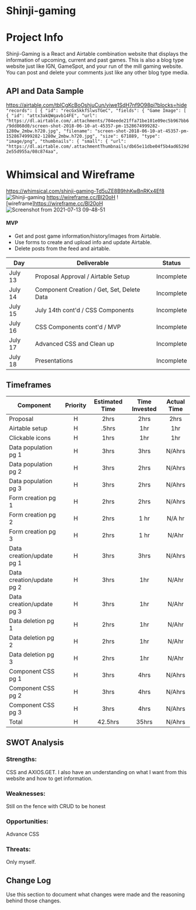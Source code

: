 
# Shinji-gaming

# Project Info

Shinji-Gaming is a React and Airtable combination website that displays the information of upcoming, current and past games. This is also a blog type website just like IGN, GameSpot, and your run of the mill gaming website. You can post and delete your comments just like any other blog type media.

## API and Data Sample
https://airtable.com/tblCgKcBoOshjuCun/viwe1SdH7nf9O98pi?blocks=hide
``"records": [
        {
            "id": "recGxSkkfSlwsTGeC",
            "fields": {
                "Game Image": [
                    {
                        "id": "attx3akQWqavb14FE",
                        "url": "https://dl.airtable.com/.attachments/704eede21ffa71be101e09ec5b967bb6/9dd868d0/screen-shot-2018-06-10-at-45357-pm-1528674999282-1280w_2mbw.h720.jpg",
                        "filename": "screen-shot-2018-06-10-at-45357-pm-1528674999282-1280w_2mbw.h720.jpg",
                        "size": 671889,
                        "type": "image/png",
                        "thumbnails": {
                            "small": {
                                "url": "https://dl.airtable.com/.attachmentThumbnails/db65e11dbe04f5b4ad6529d2e55d955a/08c874aa",
                     ``

# Whimsical and Wireframe

https://whimsical.com/shinji-gaming-Td5uZE8B9hhKwBnRKx4Ef8
![Shinji-gaming](https://user-images.githubusercontent.com/67288133/125380327-0b3f5e80-e360-11eb-8d94-743a54496277.png)
https://wireframe.cc/BI20oH
![wireframe]https://wireframe.cc/BI20oH
![Screenshot from 2021-07-13 09-48-51](https://user-images.githubusercontent.com/67288133/125465914-4bc484e1-4ef7-4967-82ce-957558264cff.png)


#### MVP

- Get and post game information/history/images from Airtable.
- Use forms to create and upload info and update Airtable.
- Delete posts from the feed and airtable.

| Day      | Deliverable                                | Status   |
| -------- | ------------------------------------------ | -------- |
| July 13  | Proposal Approval / Airtable Setup         | Incomplete |
| July 14  | Component Creation / Get, Set, Delete Data | Incomplete |
| July 15  | July 14th cont'd / CSS Components          | Incomplete |
| July 16  | CSS Components cont'd / MVP                | Incomplete |
| July 17  | Advanced CSS and Clean up                  | Incomplete |
| July 18  | Presentations                              | Incomplete |

## Timeframes

| Component                 | Priority | Estimated Time | Time Invested | Actual Time |
| ------------------------- | :------: | :------------: | :-----------: | :---------: |
| Proposal                  |    H     |      2hrs      |     2hrs      |    2hrs     |
| Airtable setup            |    H     |     .5hrs      |      1hr      |     1hr     |
| Clickable icons           |    H     |      1hrs      |      1hr      |     1hr     |
| Data population pg 1      |    H     |      3hrs      |     3hrs      |    N/Ahrs     |
| Data population pg 2      |    H     |      3hrs      |     2hrs      |    N/Ahrs     |
| Data population pg 3      |    H     |      3hrs      |     2hrs      |    N/Ahrs     |
| Form creation pg 1        |    H     |      2hrs      |     2hrs      |    N/Ahrs     |
| Form creation pg 2        |    H     |      2hrs      |     1 hr      |    N/A hr     |
| Form creation pg 3        |    H     |      2hrs      |     1 hr      |     N/Ahr     |
| Data creation/update pg 1 |    H     |      3hrs      |     3hrs      |    N/Ahrs     |
| Data creation/update pg 2 |    H     |      3hrs      |      1hr      |     N/Ahr     |
| Data creation/update pg 3 |    H     |      3hrs      |      1hr      |     N/Ahr     |
| Data deletion pg 1        |    H     |      2hrs      |      1hr      |     N/Ahr     |
| Data deletion pg 2        |    H     |      2hrs      |      1hr      |     N/Ahr     |
| Data deletion pg 3        |    H     |      2hrs      |      1hr      |     N/Ahr     |
| Component CSS pg 1        |    H     |      3hrs      |     4hrs      |    N/Ahrs     |
| Component CSS pg 2        |    H     |      3hrs      |     4hrs      |    N/Ahrs     |
| Component CSS pg 3        |    H     |      3hrs      |     4hrs      |    N/Ahrs     |
| Total                     |    H     |    42.5hrs     |     35hrs     |    N/Ahrs    |


## SWOT Analysis

### Strengths:
CSS and AXIOS.GET. I also have an understanding on what I want from this website and how to get information.


### Weaknesses:
Still on the fence with CRUD to be honest


### Opportunities:
Advance CSS

### Threats:
Only myself.



## Change Log
 Use this section to document what changes were made and the reasoning behind those changes.  
